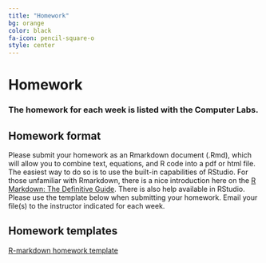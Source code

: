 ```yaml
---
title: "Homework"
bg: orange
color: black
fa-icon: pencil-square-o
style: center
---
```


# Homework

### The homework for each week is listed with the Computer Labs.

## Homework format
Please submit your homework as an Rmarkdown document (.Rmd), which will allow you to combine text, equations, and R code into a pdf or html file. The easiest way to do so is to use the built-in capabilities of RStudio. For those unfamiliar with Rmarkdown, there is a nice introduction here on the [R Markdown: The Definitive Guide](https://bookdown.org/yihui/rmarkdown/). There is also help available in RStudio. Please use the template below when submitting your homework. Email your file(s) to the instructor indicated for each week.

## Homework templates
[R-markdown homework template](files/rmarkdown_example.Rmd)